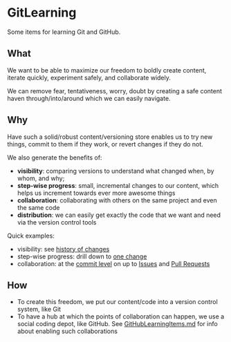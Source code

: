 # GitLearning
Some items for learning Git and GitHub.

## What
We want to be able to maximize our freedom to boldly create content, iterate quickly, experiment safely, and collaborate widely.

We can remove fear, tentativeness, worry, doubt by creating a safe content haven through/into/around which we can easily navigate.

## Why
Have such a solid/robust content/versioning store enables us to try new things, commit to them if they work, or revert changes if they do not.

We also generate the benefits of:
- **visibility**: comparing versions to understand what changed when, by whom, and why;
- **step-wise progress**: small, incremental changes to our content, which helps us increment towards ever more awesome things
- **collaboration**: collaborating with others on the same project and even the same code
- **distribution**: we can easily get exactly the code that we want and need via the version control tools

Quick examples:
- visibility: see [history of changes](https://github.com/PowerShell/PowerShell/commits/master)
- step-wise progress: drill down to [one change](https://github.com/PowerShell/PowerShell/commit/177921ed63191d71665d303e76ccdbae64d80822)
- collaboration: at the [commit level](https://github.com/PowerShell/PowerShell/commit/a3d5bfc401fe94fb8fa4606ce7ca9beb2f3ca712) on up to [Issues](https://github.com/PowerShell/PowerShell/issues) and [Pull Requests](https://github.com/PowerShell/PowerShell/pulls)

## How
- To create this freedom, we put our content/code into a version control system, like Git
- To have a hub at which the points of collaboration can happen, we use a social coding depot, like GitHub. See [GitHubLearningItems.md](./GitHubLearningItems.md) for info about enabling such collaborations